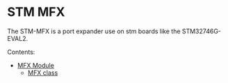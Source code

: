 # STM MFX

The STM-MFX is a port expander use on stm boards like the STM32746G-EVAL2.

Contents:


* [MFX Module](https://docs.zerynth.com/latest/official/lib.stm.mfx/docs/official_lib.stm.mfx_mfx.html)
    * [MFX class](https://docs.zerynth.com/latest/official/lib.stm.mfx/docs/official_lib.stm.mfx_mfx.html#mfx-class)
    
